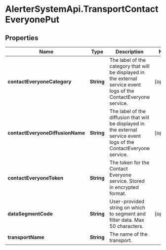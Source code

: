 # AlerterSystemApi.TransportContactEveryonePut

## Properties

Name | Type | Description | Notes
------------ | ------------- | ------------- | -------------
**contactEveryoneCategory** | **String** | The label of the category that will be displayed in the external service event logs of the ContactEveryone service. | [optional] 
**contactEveryoneDiffusionName** | **String** | The label of the diffusion that will be displayed in the external service event logs of the ContactEveryone service. | [optional] 
**contactEveryoneToken** | **String** | The token for the Contact Everyone service. Stored in encrypted format. | 
**dataSegmentCode** | **String** | User-provided string on which to segment and filter data. Max 50 characters. | [optional] 
**transportName** | **String** | The name of the transport. | 


